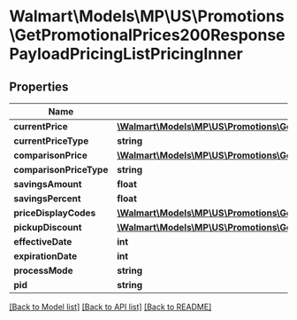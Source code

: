 # Walmart\Models\MP\US\Promotions\GetPromotionalPrices200ResponsePayloadPricingListPricingInner

## Properties

Name | Type | Description | Notes
------------ | ------------- | ------------- | -------------
**currentPrice** | [**\Walmart\Models\MP\US\Promotions\GetPromotionalPrices200ResponsePayloadPricingListPricingInnerCurrentPrice**](GetPromotionalPrices200ResponsePayloadPricingListPricingInnerCurrentPrice.md) |  |
**currentPriceType** | **string** |  |
**comparisonPrice** | [**\Walmart\Models\MP\US\Promotions\GetPromotionalPrices200ResponsePayloadPricingListPricingInnerCurrentPrice**](GetPromotionalPrices200ResponsePayloadPricingListPricingInnerCurrentPrice.md) |  | [optional]
**comparisonPriceType** | **string** |  | [optional]
**savingsAmount** | **float** |  | [optional]
**savingsPercent** | **float** |  | [optional]
**priceDisplayCodes** | [**\Walmart\Models\MP\US\Promotions\GetPromotionalPrices200ResponsePayloadPricingListPricingInnerPriceDisplayCodes**](GetPromotionalPrices200ResponsePayloadPricingListPricingInnerPriceDisplayCodes.md) |  | [optional]
**pickupDiscount** | [**\Walmart\Models\MP\US\Promotions\GetPromotionalPrices200ResponsePayloadPricingListPricingInnerPickupDiscount**](GetPromotionalPrices200ResponsePayloadPricingListPricingInnerPickupDiscount.md) |  | [optional]
**effectiveDate** | **int** |  | [optional]
**expirationDate** | **int** |  | [optional]
**processMode** | **string** |  | [optional]
**pid** | **string** |  | [optional]


[[Back to Model list]](./) [[Back to API list]](../../../../../README.md#supported-apis) [[Back to README]](../../../../../README.md)
